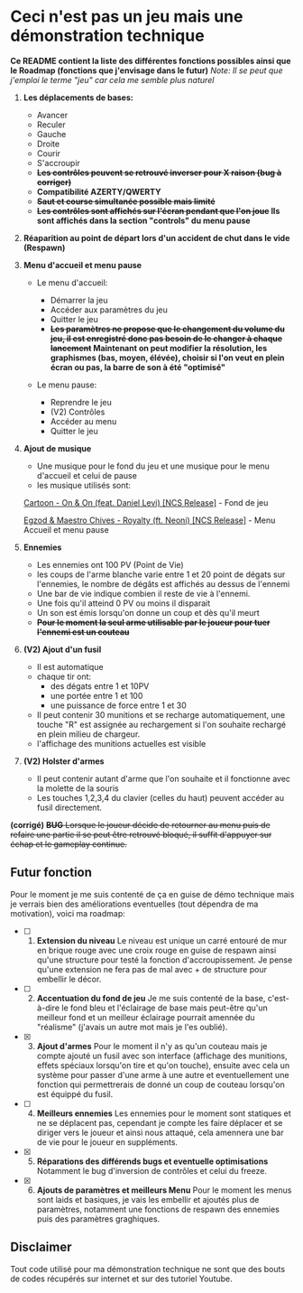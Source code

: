 # Ceci n'est pas un jeu mais une démonstration technique

**Ce README contient la liste des différentes fonctions possibles ainsi que le Roadmap (fonctions que j'envisage dans le futur)**
*Note: Il se peut que j'emploi le terme "jeu" car cela me semble plus naturel*

1. **Les déplacements de bases:**
   - Avancer
   - Reculer
   - Gauche
   - Droite
   - Courir
   - S'accroupir
   - **~~Les contrôles peuvent se retrouvé inverser pour X raison (bug à corriger)~~**
   - **Compatibilité AZERTY/QWERTY**
   - **~~Saut et course simultanée possible mais limité~~**
   - **~~Les contrôles sont affichés sur l'écran pendant que l'on joue~~ Ils sont affichés dans la section "controls" du menu pause**

2. **Réaparition au point de départ lors d'un accident de chut dans le vide (Respawn)**

3. **Menu d'accueil et menu pause**
   - Le menu d'accueil:
     - Démarrer la jeu
     - Accéder aux paramètres du jeu
     - Quitter le jeu
     - **~~Les paramètres ne propose que le changement du volume du jeu, il est enregistré donc pas besoin de le changer à chaque lancement~~ Maintenant on peut modifier la résolution, les graphismes (bas, moyen, élévée), choisir si l'on veut en plein écran ou pas, la barre de son à été "optimisé"**

   - Le menu pause:
     - Reprendre le jeu
     - (V2) Contrôles
     - Accéder au menu
     - Quitter le jeu

4. **Ajout de musique**
   - Une musique pour le fond du jeu et une musique pour le menu d'accueil et celui de pause
   - les musique utilisés sont:

   [Cartoon - On & On (feat. Daniel Levi) [NCS Release]](https://www.youtube.com/watch?v=K4DyBUG242c&ab_channel=NoCopyrightSounds) - Fond de jeu

   [Egzod & Maestro Chives - Royalty (ft. Neoni) [NCS Release]](https://www.youtube.com/watch?v=C5fLxtJH2Qs&ab_channel=NoCopyrightSounds) - Menu Accueil et menu pause

5. **Ennemies**
   - Les ennemies ont 100 PV (Point de Vie)
   - les coups de l'arme blanche varie entre 1 et 20 point de dégats sur l'ennemies, le nombre de dégâts est affichés au dessus de l'ennemi
   - Une bar de vie indique combien il reste de vie à l'ennemi.
   - Une fois qu'il atteind 0 PV ou moins il disparait
   - Un son est émis lorsqu'on donne un coup et dès qu'il meurt
   - **~~Pour le moment la seul arme utilisable par le joueur pour tuer l'ennemi est un couteau~~**

6. **(V2) Ajout d'un fusil**
   - Il est automatique
   - chaque tir ont:
     - des dégats entre 1 et 10PV
     - une portée entre 1 et 100
     - une puissance de force entre 1 et 30
   - Il peut contenir 30 munitions et se recharge automatiquement, une touche "R" est assignée au rechargement si l'on souhaite rechargé en plein milieu de chargeur.
   - l'affichage des munitions actuelles est visible

7. **(V2) Holster d'armes**
   - Il peut contenir autant d'arme que l'on souhaite et il fonctionne avec la molette de la souris
   - Les touches 1,2,3,4 du clavier (celles du haut) peuvent accéder au fusil directement.

**(corrigé)**
~~**BUG**
Lorsque le joueur décide de retourner au menu puis de refaire une partie il se peut être retrouvé bloqué, il suffit d'appuyer sur échap et le gameplay continue.~~

## Futur fonction

Pour le moment je me suis contenté de ça en guise de démo technique mais je verrais bien des améliorations eventuelles (tout dépendra de ma motivation), voici ma roadmap:

- [ ] 1. **Extension du niveau**
Le niveau est unique un carré entouré de mur en brique rouge avec une croix rouge en guise de respawn ainsi qu'une structure pour testé la fonction d'accroupissement. Je pense qu'une extension ne fera pas de mal avec + de structure pour embellir le décor.

- [ ] 2. **Accentuation du fond de jeu**
Je me suis contenté de la base, c'est-à-dire le fond bleu et l'éclairage de base mais peut-être qu'un meilleur fond et un meilleur éclairage pourrait amennée du "réalisme" (j'avais un autre mot mais je l'es oublié).

- [x] 3. **Ajout d'armes**
Pour le moment il n'y as qu'un couteau mais je compte ajouté un fusil avec son interface (affichage des munitions, effets spéciaux lorsqu'on tire et qu'on touche), ensuite avec cela un système pour passer d'une arme à une autre et eventuellement une fonction qui permettrerais de donné un coup de couteau lorsqu'on est équippé du fusil.

- [ ] 4. **Meilleurs ennemies**
Les ennemies pour le moment sont statiques et ne se déplacent pas, cependant je compte les faire déplacer et se diriger vers le joueur et ainsi nous attaqué, cela amennera une bar de vie pour le joueur en suppléments.

- [x] 5. **Réparations des différends bugs et eventuelle optimisations**
Notamment le bug d'inversion de contrôles et celui du freeze.

- [x]  6. **Ajouts de paramètres et meilleurs Menu**
Pour le moment les menus sont laids et basiques, je vais les embellir et ajoutés plus de paramètres, notamment une fonctions de respawn des ennemies puis des paramètres graghiques.

## Disclaimer

Tout code utilisé pour ma démonstration technique ne sont que des bouts de codes récupérés sur internet et sur des tutoriel Youtube.
